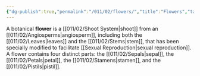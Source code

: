 ```yaml
---
{"dg-publish":true,"permalink":"/011/02/flowers/","title":"Flowers","tags":["BIOL412"],"created":"2024-09-26T13:45:04.086-07:00","updated":"2024-09-26T15:18:32.405-07:00"}
---
```


A botanical **flower** is a [[011/02/Shoot System\|shoot]] from an [[011/02/Angiosperms\|angiosperm]], including both the [[011/02/Leaves\|leaves]] and the [[011/02/Stems\|stem]], that has been specially modified to facilitate [[Sexual Reproduction\|sexual reproduction]]. A flower contains four distinct parts: the [[011/02/Sepals\|sepal]], the [[011/02/Petals\|petal]], the [[011/02/Stamens\|stamen]], and the [[011/02/Pistils\|pistil]].